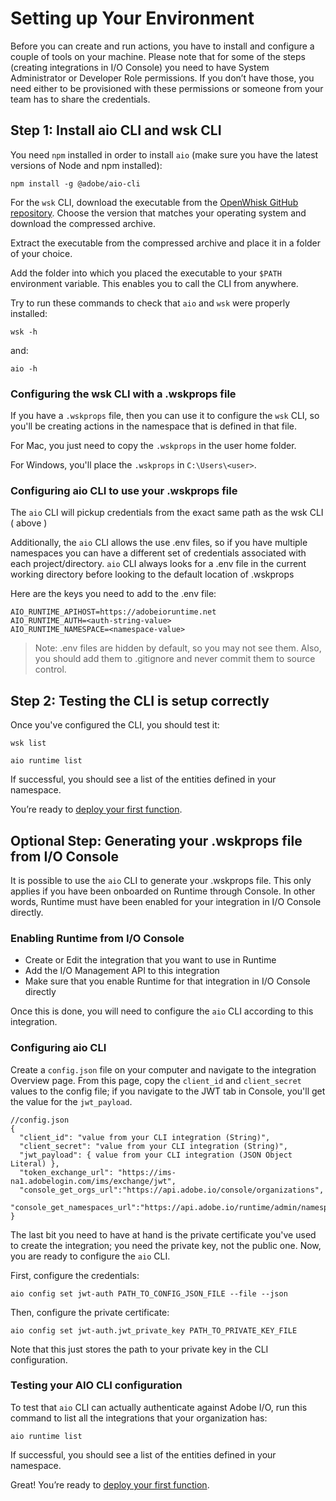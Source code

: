 # Setting up Your Environment

Before you can create and run actions, you have to install and configure a couple of tools on your machine. Please note that for some of the steps (creating integrations in I/O Console) you need to have System Administrator or Developer Role permissions. If you don&rsquo;t have those, you need either to be provisioned with these permissions or someone from your team has to share the credentials.

## Step 1: Install aio CLI and wsk CLI

You need `npm` installed in order to install `aio` (make sure you have the latest versions of Node and npm installed):

`npm install -g @adobe/aio-cli`

For the `wsk` CLI, download the executable from the [OpenWhisk GitHub repository](https://github.com/apache/incubator-openwhisk-cli/releases). Choose the version that matches your operating system and download the compressed archive.

Extract the executable from the compressed archive and place it in a folder of your choice.

Add the folder into which you placed the executable to your `$PATH` environment variable. This enables you to call the CLI from anywhere.

Try to run these commands to check that `aio` and `wsk` were properly installed:

`wsk -h`

and:

`aio -h`

### Configuring the wsk CLI with a .wskprops file

If you have a `.wskprops` file, then you can use it to configure the `wsk` CLI, so you'll be creating actions in the namespace that is defined in that file.

For Mac, you just need to copy the `.wskprops` in the user home folder.

For Windows, you'll place the `.wskprops` in `C:\Users\<user>`.

### Configuring aio CLI to use your .wskprops file

The `aio` CLI will pickup credentials from the exact same path as the wsk CLI ( above )

Additionally, the `aio` CLI allows the use .env files, so if you have multiple namespaces you can have a different set of credentials associated with each project/directory.  `aio` CLI always looks for a .env file in the current working directory before looking to the default location of .wskprops

Here are the keys you need to add to the .env file:
```
AIO_RUNTIME_APIHOST=https://adobeioruntime.net
AIO_RUNTIME_AUTH=<auth-string-value>
AIO_RUNTIME_NAMESPACE=<namespace-value>
```

> Note: .env files are hidden by default, so you may not see them. Also, you should add them to .gitignore and never commit them to source control.

## Step 2: Testing the CLI is setup correctly

Once you've configured the CLI, you should test it:

`wsk list`

`aio runtime list`

If successful, you should see a list of the entities defined in your namespace.

You&rsquo;re ready to [deploy your first function](deploy.md).

## Optional Step: Generating your .wskprops file from I/O Console

It is possible to use the `aio` CLI to generate your .wskprops file. This only applies if you have been onboarded on Runtime through Console. In other words, Runtime must have been enabled for your integration in I/O Console directly.

### Enabling Runtime from I/O Console

- Create or Edit the integration that you want to use in Runtime
- Add the I/O Management API to this integration
- Make sure that you enable Runtime for that integration in I/O Console directly

Once this is done, you will need to configure the `aio` CLI according to this integration.

### Configuring aio CLI

Create a `config.json` file on your computer and navigate to the integration Overview page. From this page, copy the `client_id` and `client_secret` values to the config file; if you navigate to the JWT tab in Console, you'll get the value for the `jwt_payload`.

```
//config.json 
{
  "client_id": "value from your CLI integration (String)",
  "client_secret": "value from your CLI integration (String)",
  "jwt_payload": { value from your CLI integration (JSON Object Literal) },
  "token_exchange_url": "https://ims-na1.adobelogin.com/ims/exchange/jwt",
  "console_get_orgs_url":"https://api.adobe.io/console/organizations",
  "console_get_namespaces_url":"https://api.adobe.io/runtime/admin/namespaces/"
}
```

The last bit you need to have at hand is the private certificate you've used to create the integration; you need the private key, not the public one. Now, you are ready to configure the `aio` CLI.

First, configure the credentials:

`aio config set jwt-auth PATH_TO_CONFIG_JSON_FILE --file --json`

Then, configure the private certificate:

`aio config set jwt-auth.jwt_private_key PATH_TO_PRIVATE_KEY_FILE`

Note that this just stores the path to your private key in the CLI configuration.

### Testing your AIO CLI configuration

To test that `aio` CLI can actually authenticate against Adobe I/O, run this command to list all the integrations that your organization has:

`aio runtime list`

If successful, you should see a list of the entities defined in your namespace.

Great! You&rsquo;re ready to [deploy your first function](deploy.md).